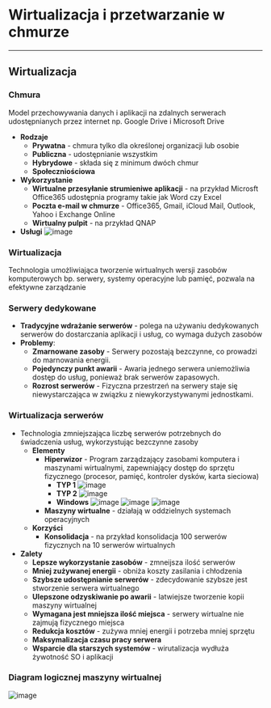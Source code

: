 # Wirtualizacja i przetwarzanie w chmurze
___
## Wirtualizacja
### Chmura
Model przechowywania danych i aplikacji na zdalnych serwerach udostępnianych przez internet np. Google Drive i Microsoft Drive
- **Rodzaje**
  - **Prywatna** - chmura tylko dla określonej organizacji lub osobie
  - **Publiczna** - udostępnianie wszystkim
  - **Hybrydowe** - składa się z minimum dwóch chmur
  - **Społeczniościowa**
- **Wykorzystanie**
  - **Wirtualne przesyłanie strumieniwe aplikacji** - na przykład Microsft Office365 udostępnia programy takie jak Word czy Excel
  - **Poczta e-mail w chmurze** - Office365, Gmail, iCloud Mail, Outlook, Yahoo i Exchange Online
  - **Wirtualny pulpit** - na przykład QNAP
- **Usługi**
  ![image](https://github.com/user-attachments/assets/4e716121-9b04-4050-9dc9-3674dd1bc989)
### Wirtualizacja
Technologia umożliwiająca tworzenie wirtualnych wersji zasobów komputerowych bp. serwery, systemy operacyjne lub pamięć, pozwala na efektywne zarządzanie
### Serwery dedykowane
- **Tradycyjne wdrażanie serwerów** - polega na używaniu dedykowanych serwerów do dostarczania aplikacji i usług, co wymaga dużych zasobów
- **Problemy**:
  - **Zmarnowane zasoby** - Serwery pozostają bezczynne, co prowadzi do marnowania energii.
  - **Pojedynczy punkt awarii** - Awaria jednego serwera uniemożliwia dostęp do usług, ponieważ brak serwerów zapasowych.
  - **Rozrost serwerów** - Fizyczna przestrzeń na serwery staje się niewystarczająca w związku z niewykorzystywanymi jednostkami.
### Wirtualizacja serwerów
- Technologia zmniejszająca liczbę serwerów potrzebnych do świadczenia usług, wykorzystując bezczynne zasoby
  - **Elementy**
    - **Hiperwizor** - Program zarządzający zasobami komputera i maszynami wirtualnymi, zapewniający dostęp do sprzętu fizycznego (procesor, pamięć, kontroler dysków, karta sieciowa)
      - **TYP 1**
        ![image](https://github.com/user-attachments/assets/c4036987-5f13-4787-8c11-8a5addf15bd3)
      - **TYP 2**
        ![image](https://github.com/user-attachments/assets/a5fe3a1a-d938-4ee6-841e-5efedc61cac5)
      - **Windows**
        ![image](https://github.com/user-attachments/assets/d4aa8b7d-36d4-4ba1-880c-c23cf6ea9021)
        ![image](https://github.com/user-attachments/assets/2e33f2c3-5d99-4c1d-a5df-1d087717a136)
        ![image](https://github.com/user-attachments/assets/54a2aa78-1787-44b0-8790-261af0a56d10)
    - **Maszyny wirtualne** - działają w oddzielnych systemach operacyjnych
  - **Korzyści**
    - **Konsolidacja** - na przykład konsolidacja 100 serwerów fizycznych na 10 serwerów wirtualnych
- **Zalety**
  - **Lepsze wykorzystanie zasobów** - zmneijsza ilość serwerów
  - **Mniej zużywanej energii** - obniża koszty zasilania i chłodzenia
  - **Szybsze udostępnianie serwerów** - zdecydowanie szybsze jest stworzenie serwera wirtualnego
  - **Ulepszone odzyskiwanie po awarii** - latwiejsze tworzenie kopii maszyny wirtualnej
  - **Wymagana jest mniejsza ilość miejsca** - serwery wirtualne nie zajmują fizycznego miejsca
  - **Redukcja kosztów** - zużywa mniej energii i potrzeba mniej sprzętu
  - **Maksymalizacja czasu pracy serwera**
  - **Wsparcie dla starszych systemów** - wirutalizacja wydłuża żywotność SO i aplikacji
### Diagram logicznej maszyny wirtualnej
![image](https://github.com/user-attachments/assets/16ccffca-f5bf-41ed-aba4-f41c060d65a9)
